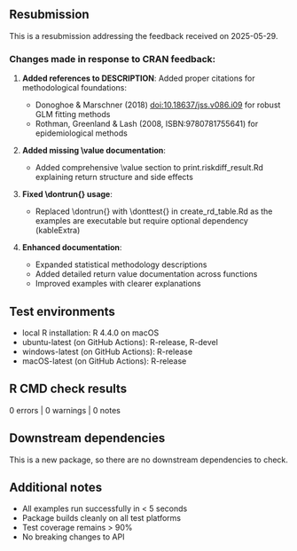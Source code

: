 ## Resubmission

This is a resubmission addressing the feedback received on 2025-05-29.

### Changes made in response to CRAN feedback:

1. **Added references to DESCRIPTION**: Added proper citations for methodological foundations:
   - Donoghoe & Marschner (2018) <doi:10.18637/jss.v086.i09> for robust GLM fitting methods
   - Rothman, Greenland & Lash (2008, ISBN:9780781755641) for epidemiological methods

2. **Added missing \value documentation**: 
   - Added comprehensive \value section to print.riskdiff_result.Rd explaining return structure and side effects

3. **Fixed \dontrun{} usage**:
   - Replaced \dontrun{} with \donttest{} in create_rd_table.Rd as the examples are executable but require optional dependency (kableExtra)

4. **Enhanced documentation**:
   - Expanded statistical methodology descriptions
   - Added detailed return value documentation across functions
   - Improved examples with clearer explanations

## Test environments

* local R installation: R 4.4.0 on macOS
* ubuntu-latest (on GitHub Actions): R-release, R-devel
* windows-latest (on GitHub Actions): R-release
* macOS-latest (on GitHub Actions): R-release

## R CMD check results

0 errors | 0 warnings | 0 notes

## Downstream dependencies

This is a new package, so there are no downstream dependencies to check.

## Additional notes

* All examples run successfully in < 5 seconds
* Package builds cleanly on all test platforms
* Test coverage remains > 90%
* No breaking changes to API
